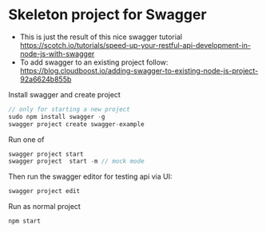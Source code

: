 # Skeleton project for Swagger

- This is just the result of this nice swagger tutorial https://scotch.io/tutorials/speed-up-your-restful-api-development-in-node-js-with-swagger
- To add swagger to an existing project follow: https://blog.cloudboost.io/adding-swagger-to-existing-node-js-project-92a6624b855b

Install swagger and create project

``` javascript
// only for starting a new project
sudo npm install swagger -g
swagger project create swagger-example
```

Run one of
``` javascript
swagger project start
swagger project  start -m // mock mode
```

Then run the swagger editor for testing api via UI:
``` javascript
swagger project edit
```

Run as normal project
```
npm start
```
